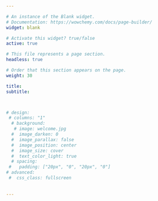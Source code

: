 ```yaml
---

# An instance of the Blank widget.
# Documentation: https://wowchemy.com/docs/page-builder/
widget: blank

# Activate this widget? true/false
active: true

# This file represents a page section.
headless: true

# Order that this section appears on the page.
weight: 30

title:
subtitle:



# design:
 # columns: "1"
  # background:
   # image: welcome.jpg
  #  image_darken: 0
  #  image_parallax: false
  #  image_position: center
  #  image_size: cover
  #  text_color_light: true
  # spacing:
 #   padding: ["20px", "0", "20px", "0"]
# advanced:
 #  css_class: fullscreen
  
 
---
```

